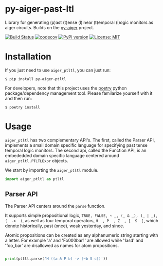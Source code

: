 # py-aiger-past-ltl

Library for generating (p)ast (t)ense (l)inear (t)emporal (l)ogic
monitors as aiger circuits. Builds on the [py-aiger](https://github.com/mvcisback/py-aiger) project.

[![Build Status](https://cloud.drone.io/api/badges/mvcisback/py-aiger-past-ltl/status.svg)](https://cloud.drone.io/mvcisback/py-aiger-past-ltl)
[![codecov](https://codecov.io/gh/mvcisback/py-aiger-past-ltl/branch/master/graph/badge.svg)](https://codecov.io/gh/mvcisback/py-aiger-past-ltl)
[![PyPI version](https://badge.fury.io/py/py-aiger-ptltl.svg)](https://badge.fury.io/py/py-aiger-ptltl)
[![License: MIT](https://img.shields.io/badge/License-MIT-yellow.svg)](https://opensource.org/licenses/MIT)

# Installation

If you just need to use `aiger_ptltl`, you can just run:

`$ pip install py-aiger-ptltl`

For developers, note that this project uses the
[poetry](https://poetry.eustace.io/) python package/dependency
management tool. Please familarize yourself with it and then
run:

`$ poetry install`

# Usage

`aiger_ptltl` has two complementary API's. The first, called the
Parser API, implements a small domain specific language for specifying
past tense temporal logic monitors. The second api, called the
Function API, is an embededded domain specific language centered
around `aiger_ptltl.PTLTLExpr` objects. 

We start by importing the `aiger_ptltl` module.

```python
import aiger_ptltl as ptltl
```

## Parser API

The Parser API centers around the `parse` function.

It supports simple propositional logic, `TRUE, FALSE, ~ _, (_ & _), (_
| _), (_ -> _)`, as well as four temporal operators, `H _, P _, Z _, [_ S _]`, which denote historically, past (once), weak yesterday, and since.


Atomic propositions can be created as any alphanumeric string starting
with a letter. For example 'a' and 'Fo000bar1' are allowed while
'1asd' and 'foo_bar' are disallowed as names for atom propositions.

```python

print(ptltl.parse('H ((a & P b) -> [~b S c])'))
```
